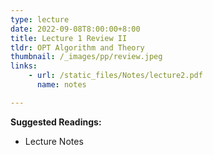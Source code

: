 ```yaml
---
type: lecture
date: 2022-09-08T8:00:00+8:00
title: Lecture 1 Review II
tldr: OPT Algorithm and Theory
thumbnail: /_images/pp/review.jpeg
links: 
    - url: /static_files/Notes/lecture2.pdf
      name: notes

---
```

**Suggested Readings:**

- Lecture Notes


